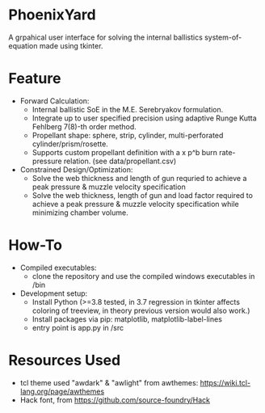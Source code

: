 # PhoenixYard
A grpahical user interface for solving the internal ballistics system-of-equation made using tkinter.

# Feature
* Forward Calculation:
  - Internal ballistic SoE in the M.E. Serebryakov formulation.
  - Integrate up to user specified precision using adaptive Runge Kutta Fehlberg 7(8)-th order method.
  - Propellant shape: sphere, strip, cylinder, multi-perforated cylinder/prism/rosette.
  - Supports custom propellant definition with a x p^b burn rate-pressure relation. (see data/propellant.csv)
* Constrained Design/Optimization:
  - Solve the web thickness and length of gun requried to achieve a peak pressure & muzzle velocity specification
  - Solve the web thickness, length of gun and load factor required to achieve a peak pressure & muzzle velocity specification while minimizing chamber volume.

# How-To
* Compiled executables:
  - clone the repository and use the compiled windows executables in /bin
* Development setup:
  - Install Python (>=3.8 tested, in 3.7 regression in tkinter affects coloring of treeview, in theory previous version would also work.)
  - Install packages via pip: matplotlib, matplotlib-label-lines
  - entry point is app.py in /src

# Resources Used
* tcl theme used "awdark" & "awlight" from awthemes: https://wiki.tcl-lang.org/page/awthemes
* Hack font, from https://github.com/source-foundry/Hack
